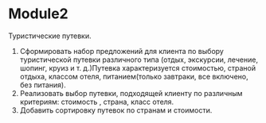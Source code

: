 # Module2

Туристические путевки.
1) Сформировать набор предложений для клиента по выбору туристической путевки различного типа (отдых, экскурсии, лечение, шопинг, круиз и т. д.)Путевка характеризуется стоимостью, страной отдыха, классом отеля, питанием(только завтраки, все включено, без питания).
2) Реализовать выбор путевки, подходящей клиенту по различным критериям: стоимость , страна, класс отеля.
3) Добавить сортировку путевок по странам и стоимости.
